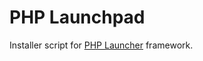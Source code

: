 # PHP Launchpad

Installer script for [PHP Launcher](https://github.com/hind-sagar-biswas/php_launcher) framework.
